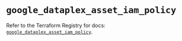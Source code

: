 # `google_dataplex_asset_iam_policy`

Refer to the Terraform Registry for docs: [`google_dataplex_asset_iam_policy`](https://registry.terraform.io/providers/hashicorp/google/5.28.0/docs/resources/dataplex_asset_iam_policy).
